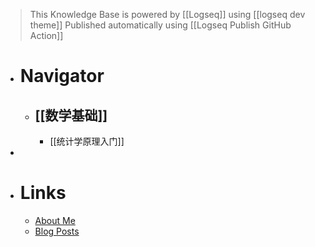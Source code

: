 > This Knowledge Base is powered by [[Logseq]] using [[logseq dev theme]]
Published automatically using [[Logseq Publish GitHub Action]]

- # Navigator
	- ## [[数学基础]]
		- [[统计学原理入门]]
-
- # Links
	- [About Me](https://kevin7lou.github.io/about/)
	- [Blog Posts](https://kevin7lou.github.io/)